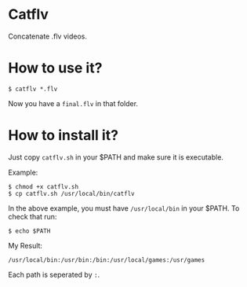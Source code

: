 # Catflv

Concatenate .flv videos.

# How to use it?

```
$ catflv *.flv
```

Now you have a `final.flv` in that folder.

# How to install it?

Just copy `catflv.sh` in your $PATH and make sure it is executable.

Example:

```
$ chmod +x catflv.sh
$ cp catflv.sh /usr/local/bin/catflv
```

In the above example, you must have `/usr/local/bin` in your $PATH. To check that run:

```
$ echo $PATH
```

My Result:

```
/usr/local/bin:/usr/bin:/bin:/usr/local/games:/usr/games
```

Each path is seperated by `:`.
